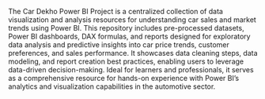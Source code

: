 The Car Dekho Power BI Project is a centralized collection of data visualization and analysis resources for understanding car sales and market trends using Power BI. This repository includes pre-processed datasets, Power BI dashboards, DAX formulas, and reports designed for exploratory data analysis and predictive insights into car price trends, customer preferences, and sales performance. It showcases data cleaning steps, data modeling, and report creation best practices, enabling users to leverage data-driven decision-making. Ideal for learners and professionals, it serves as a comprehensive resource for hands-on experience with Power BI’s analytics and visualization capabilities in the automotive sector.
